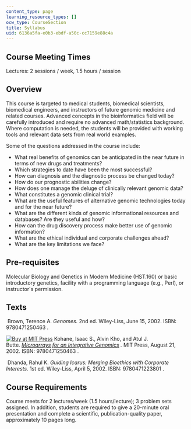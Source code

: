 ```yaml
---
content_type: page
learning_resource_types: []
ocw_type: CourseSection
title: Syllabus
uid: 6136a5fa-e0b3-ebdf-a50c-cc7159e88c4a
---
```


Course Meeting Times
--------------------

Lectures: 2 sessions / week, 1.5 hours / session

Overview
--------

This course is targeted to medical students, biomedical scientists, biomedical engineers, and instructors of future genomic medicine and related courses. Advanced concepts in the bioinformatics field will be carefully introduced and require no advanced math/statistics background. Where computation is needed, the students will be provided with working tools and relevant data sets from real world examples.

Some of the questions addressed in the course include:

*   What real benefits of genomics can be anticipated in the near future in terms of new drugs and treatments?
*   Which strategies to date have been the most successful?
*   How can diagnosis and the diagnostic process be changed today?
*   How do our prognostic abilities change?
*   How does one manage the deluge of clinically relevant genomic data?
*   What constitutes a genomic clinical trial?
*   What are the useful features of alternative genomic technologies today and for the near future?
*   What are the different kinds of genomic informational resources and databases? Are they useful and how?
*   How can the drug discovery process make better use of genomic information?
*   What are the ethical individual and corporate challenges ahead?
*   What are the key limitations we face?

Pre-requisites
--------------

Molecular Biology and Genetics in Modern Medicine (HST.160) or basic introductory genetics, facility with a programming language (e.g., Perl), or instructor's permission.

Texts
-----

 Brown, Terence A. _Genomes._ 2nd ed. Wiley-Liss, June 15, 2002. ISBN: 9780471250463 .

[![Buy at MIT Press](/images/mp_logo.gif)](https://mitpress.mit.edu/books/microarrays-integrative-genomics) Kohane, Isaac S., Alvin Kho, and Atul J. Butte. [_Microarrays for an Integrative Genomics_](https://mitpress.mit.edu/books/microarrays-integrative-genomics) _._ MIT Press, August 21, 2002. ISBN: 9780471250463 .

 Dhanda, Rahul K. _Guiding Icarus: Merging Bioethics with Corporate Interests._ 1st ed. Wiley-Liss, April 5, 2002. ISBN: 9780471223801 .

Course Requirements
-------------------

Course meets for 2 lectures/week (1.5 hours/lecture); 3 problem sets assigned. In addition, students are required to give a 20-minute oral presentation and complete a scientific, publication-quality paper, approximately 10 pages long.